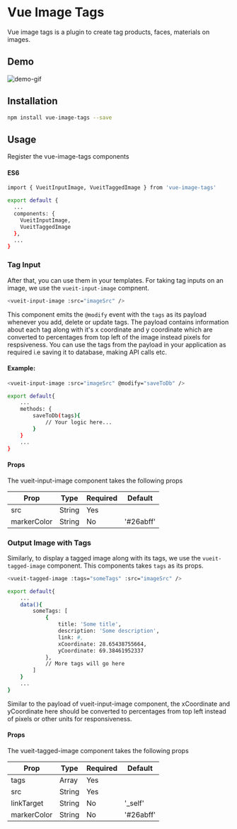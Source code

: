 # Vue Image Tags
Vue image tags is a plugin to create tag products, faces, materials on images. 

## Demo
![demo-gif](https://user-images.githubusercontent.com/16884249/102064540-405eef00-3e19-11eb-92aa-e08244c7ee9e.gif)


## Installation
```bash
npm install vue-image-tags --save
```

## Usage
Register the vue-image-tags components

#### ES6

```bash
import { VueitInputImage, VueitTaggedImage } from 'vue-image-tags'

export default {
  ...
  components: {
    VueitInputImage,
    VueitTaggedImage
  },
  ...
}
```

### Tag Input
After that, you can use them in your templates. For taking tag inputs on an image, we use the `vueit-input-image` compnent.
```bash
<vueit-input-image :src="imageSrc" />
```

This component emits the `@modify` event with the `tags` as its payload whenever you add, delete or update tags. The payload contains information about each tag along with it's x coordinate and y coordinate which are converted to percentages from top left of the image instead pixels for respsiveness. You can use the tags from the payload in your application as required i.e saving it to database, making API calls etc.

#### Example:
```bash
<vueit-input-image :src="imageSrc" @modify="saveToDb" />

export default{
    ...
    methods: {
        saveToDb(tags){
            // Your logic here...
        }
    }
    ...
}
```

#### Props
The vueit-input-image component takes the following props

| Prop          | Type      | Required  | Default   |
| ------------- | --------- | --------- | --------- |
| src           | String    | Yes       |           |
| markerColor   | String    | No        | '#26abff' |


### Output Image with Tags

Similarly, to display a tagged image along with its tags, we use the `vueit-tagged-image` component. This components takes `tags` as its props.
```bash
<vueit-tagged-image :tags="someTags" :src="imageSrc" />

export default{
    ...
    data(){
        someTags: [
            {
                title: 'Some title',
                description: 'Some description',
                link: #,
                xCoordinate: 28.65438755664,
                yCoordinate: 69.38461952337
            },
            // More tags will go here
        ]
    }
    ...
}
```
Similar to the payload of vueit-input-image component, the xCoordinate and yCoordinate here should be converted to percentages from top left instead of pixels or other units for responsiveness.

#### Props
The vueit-tagged-image component takes the following props

| Prop          | Type      | Required  | Default   |
| ------------- | --------- | --------- | --------- |
| tags          | Array     | Yes       |           |
| src           | String    | Yes       |           |
| linkTarget    | String    | No        | '_self'   |
| markerColor   | String    | No        | '#26abff' |
